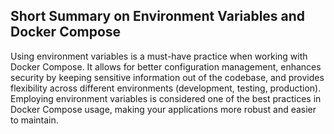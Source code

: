 ## Short Summary on Environment Variables and Docker Compose

Using environment variables is a must-have practice when working with Docker Compose. It allows for better configuration management, enhances security by keeping sensitive information out of the codebase, and provides flexibility across different environments (development, testing, production). Employing environment variables is considered one of the best practices in Docker Compose usage, making your applications more robust and easier to maintain.